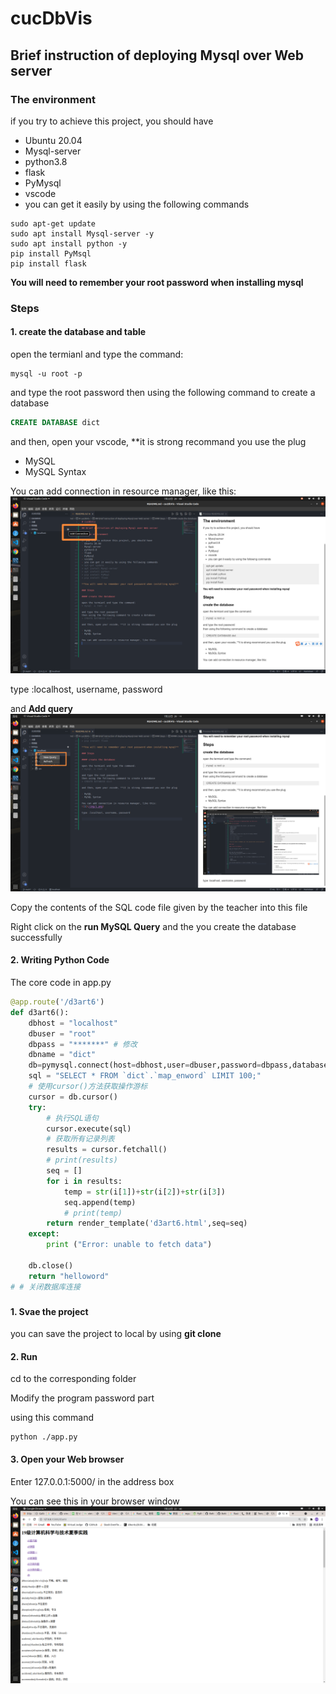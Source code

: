 # cucDbVis

## Brief instruction of deploying Mysql over Web server

### The environment

if you try to achieve this project, you should have  
- Ubuntu 20.04 
- Mysql-server
- python3.8 
- flask
- PyMysql
- vscode 
- you can get it easily by using the following commands
```
sudo apt-get update
sudo apt install Mysql-server -y
sudo apt install python -y
pip install PyMsql 
pip install flask
```
**You will need to remember your root password when installing mysql**

### Steps

#### 1. create the database and table

open the termianl and type the command:
```
mysql -u root -p
```

and type the root password
then using the following command to create a database 
```sql
CREATE DATABASE dict
```
and then, open your vscode, **it is strong recommand you use the plug

- MySQL
- MySQL Syntax

You can add connection in resource manager, like this:
![1](./img/1.png)

type :localhost, username, password


and **Add query**
![2](./img/2.png)


Copy the contents of the SQL code file given by the teacher into this file

Right click on the **run MySQL Query**
and the you create the database successfully

#### 2. Writing Python Code

The core code in app.py
```py
@app.route('/d3art6')
def d3art6():
    dbhost = "localhost"
    dbuser = "root"
    dbpass = "*******" # 修改
    dbname = "dict"
    db=pymysql.connect(host=dbhost,user=dbuser,password=dbpass,database=dbname)
    sql = "SELECT * FROM `dict`.`map_enword` LIMIT 100;"
    # 使用cursor()方法获取操作游标 
    cursor = db.cursor()
    try:
        # 执行SQL语句
        cursor.execute(sql)
        # 获取所有记录列表
        results = cursor.fetchall()
        # print(results)
        seq = []
        for i in results:
            temp = str(i[1])+str(i[2])+str(i[3])
            seq.append(temp)
            # print(temp)
        return render_template('d3art6.html',seq=seq)
    except:
        print ("Error: unable to fetch data")
    
    db.close()
    return "helloword"
# # 关闭数据库连接
```

### 
#### 1. Svae the project

you can save the project to local by using **git clone**
#### 2. Run
cd to the corresponding folder

Modify the program password part

using this command

``` 
python ./app.py
```

#### 3. Open your Web browser

Enter 127.0.0.1:5000/ in the address box

You can see this in your browser window
![3](./img/3.png)  


